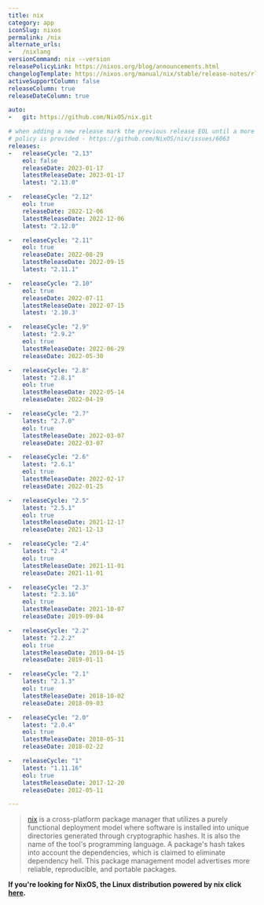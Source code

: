 ```yaml
---
title: nix
category: app
iconSlug: nixos
permalink: /nix
alternate_urls:
-   /nixlang
versionCommand: nix --version
releasePolicyLink: https://nixos.org/blog/announcements.html
changelogTemplate: https://nixos.org/manual/nix/stable/release-notes/rl-__RELEASE_CYCLE__.html
activeSupportColumn: false
releaseColumn: true
releaseDateColumn: true

auto:
-   git: https://github.com/NixOS/nix.git

# when adding a new release mark the previous release EOL until a more detailed
# policy is provided - https://github.com/NixOS/nix/issues/6063
releases:
-   releaseCycle: "2.13"
    eol: false
    releaseDate: 2023-01-17
    latestReleaseDate: 2023-01-17
    latest: "2.13.0"

-   releaseCycle: "2.12"
    eol: true
    releaseDate: 2022-12-06
    latestReleaseDate: 2022-12-06
    latest: "2.12.0"

-   releaseCycle: "2.11"
    eol: true
    releaseDate: 2022-08-29
    latestReleaseDate: 2022-09-15
    latest: "2.11.1"

-   releaseCycle: "2.10"
    eol: true
    releaseDate: 2022-07-11
    latestReleaseDate: 2022-07-15
    latest: '2.10.3'

-   releaseCycle: "2.9"
    latest: "2.9.2"
    eol: true
    latestReleaseDate: 2022-06-29
    releaseDate: 2022-05-30

-   releaseCycle: "2.8"
    latest: "2.8.1"
    eol: true
    latestReleaseDate: 2022-05-14
    releaseDate: 2022-04-19

-   releaseCycle: "2.7"
    latest: "2.7.0"
    eol: true
    latestReleaseDate: 2022-03-07
    releaseDate: 2022-03-07

-   releaseCycle: "2.6"
    latest: "2.6.1"
    eol: true
    latestReleaseDate: 2022-02-17
    releaseDate: 2022-01-25

-   releaseCycle: "2.5"
    latest: "2.5.1"
    eol: true
    latestReleaseDate: 2021-12-17
    releaseDate: 2021-12-13

-   releaseCycle: "2.4"
    latest: "2.4"
    eol: true
    latestReleaseDate: 2021-11-01
    releaseDate: 2021-11-01

-   releaseCycle: "2.3"
    latest: "2.3.16"
    eol: true
    latestReleaseDate: 2021-10-07
    releaseDate: 2019-09-04

-   releaseCycle: "2.2"
    latest: "2.2.2"
    eol: true
    latestReleaseDate: 2019-04-15
    releaseDate: 2019-01-11

-   releaseCycle: "2.1"
    latest: "2.1.3"
    eol: true
    latestReleaseDate: 2018-10-02
    releaseDate: 2018-09-03

-   releaseCycle: "2.0"
    latest: "2.0.4"
    eol: true
    latestReleaseDate: 2018-05-31
    releaseDate: 2018-02-22

-   releaseCycle: "1"
    latest: "1.11.16"
    eol: true
    latestReleaseDate: 2017-12-20
    releaseDate: 2012-05-11

---
```


> [nix](https://nixos.org/) is a cross-platform package manager that utilizes a purely functional
> deployment model where software is installed into unique directories generated through
> cryptographic hashes. It is also the name of the tool's programming language. A package's hash
> takes into account the dependencies, which is claimed to eliminate dependency hell. This package
> management model advertises more reliable, reproducible, and portable packages.

**If you're looking for NixOS, the Linux distribution powered by nix click [here](./nixos).**
